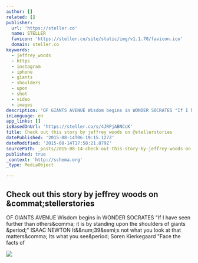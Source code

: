 ```yaml
---
author: []
related: []
publisher:
  url: 'https://steller.co'
  name: STELLER
  favicon: 'https://steller.co/site/static/img/v1.1.70/favicon.ico'
  domain: steller.co
keywords:
  - jeffrey_woods
  - https
  - instagram
  - iphone
  - giants
  - shoulders
  - upon
  - shot
  - video
  - images
description: 'OF GIANTS AVENUE Wisdom begins in WONDER SOCRATES "If I have seen further than others, it is by standing upon the shoulders of giants ." ISAAC NEWTON It&#39;s not what you look at that matters, Its what you see. Soren Kierkegaard "Face the facts of'
inLanguage: en
app_links: []
isBasedOnUrl: 'https://steller.co/s/4JRPjABNCcK'
title: Check out this story by jeffrey woods on @stellerstories
datePublished: '2015-08-14T06:19:15.127Z'
dateModified: '2015-08-14T17:58:21.879Z'
sourcePath: _posts/2015-08-14-check-out-this-story-by-jeffrey-woods-on-stellerstories.md
published: true
_context: 'http://schema.org'
_type: MediaObject

---
```

<article style=""><h1>Check out this story by jeffrey woods on &amp;commat;stellerstories</h1><p>OF GIANTS AVENUE Wisdom begins in WONDER SOCRATES "If I have seen further than others&amp;comma; it is by standing upon the shoulders of giants &amp;period;" ISAAC NEWTON It&amp;&amp;num;39&amp;semi;s not what you look at that matters&amp;comma; Its what you see&amp;period; Soren Kierkegaard "Face the facts of</p><img src="https://steller.co/stories/485753664460293791/cover?size=640x960" /></article>